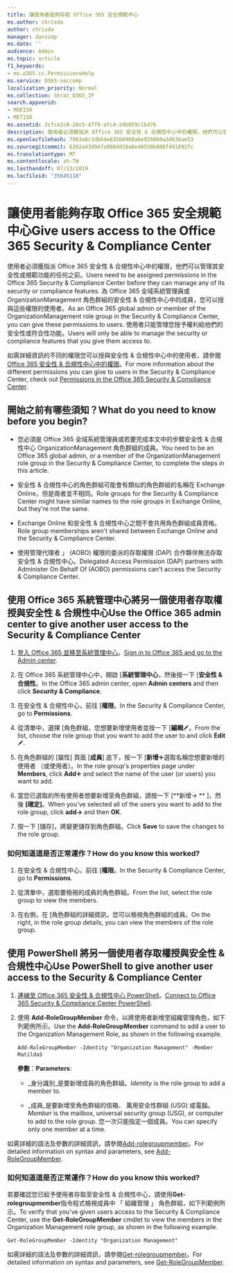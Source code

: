 ```yaml
---
title: 讓使用者能夠存取 Office 365 安全規範中心
ms.author: chrisda
author: chrisda
manager: dansimp
ms.date: ''
audience: Admin
ms.topic: article
f1_keywords:
- ms.o365.cc.PermissionsHelp
ms.service: O365-seccomp
localization_priority: Normal
ms.collection: Strat_O365_IP
search.appverid:
- MOE150
- MET150
ms.assetid: 2cfce2c8-20c5-47f9-afc4-24b059c1bd76
description: 使用者必須獲指派 Office 365 安全性 & 合規性中心中的權限，他們可以管理其安全性或規範功能的任何之前。
ms.openlocfilehash: 7963a8c3db64e83566960abe9298b9a2d636ae53
ms.sourcegitcommit: 6302a43d947a908dd10a8e40550b806f491692fc
ms.translationtype: MT
ms.contentlocale: zh-TW
ms.lasthandoff: 07/13/2019
ms.locfileid: "35645118"
---
```

# <a name="give-users-access-to-the-office-365-security--compliance-center"></a><span data-ttu-id="4e8fc-103">讓使用者能夠存取 Office 365 安全規範中心</span><span class="sxs-lookup"><span data-stu-id="4e8fc-103">Give users access to the Office 365 Security & Compliance Center</span></span>

<span data-ttu-id="4e8fc-104">使用者必須獲指派 Office 365 安全性 & 合規性中心中的權限，他們可以管理其安全性或規範功能的任何之前。</span><span class="sxs-lookup"><span data-stu-id="4e8fc-104">Users need to be assigned permissions in the Office 365 Security & Compliance Center before they can manage any of its security or compliance features.</span></span> <span data-ttu-id="4e8fc-105">為 Office 365 全域系統管理員或 OrganizationManagement 角色群組的安全性 & 合規性中心中的成員，您可以授與這些權限的使用者。</span><span class="sxs-lookup"><span data-stu-id="4e8fc-105">As an Office 365 global admin or member of the OrganizationManagement role group in the Security & Compliance Center, you can give these permissions to users.</span></span> <span data-ttu-id="4e8fc-106">使用者只能管理您授予權利給他們的安全性或符合性功能。</span><span class="sxs-lookup"><span data-stu-id="4e8fc-106">Users will only be able to manage the security or compliance features that you give them access to.</span></span> 
  
<span data-ttu-id="4e8fc-107">如需詳細資訊的不同的權限您可以授與安全性 & 合規性中心中的使用者，請參閱[Office 365 安全性 & 合規性中心中的權限](permissions-in-the-security-and-compliance-center.md)。</span><span class="sxs-lookup"><span data-stu-id="4e8fc-107">For more information about the different permissions you can give to users in the Security & Compliance Center, check out [Permissions in the Office 365 Security & Compliance Center](permissions-in-the-security-and-compliance-center.md).</span></span>
  
## <a name="what-do-you-need-to-know-before-you-begin"></a><span data-ttu-id="4e8fc-108">開始之前有哪些須知？</span><span class="sxs-lookup"><span data-stu-id="4e8fc-108">What do you need to know before you begin?</span></span>

- <span data-ttu-id="4e8fc-109">您必須是 Office 365 全域系統管理員或若要完成本文中的步驟安全性 & 合規性中心 OrganizationManagement 角色群組的成員。</span><span class="sxs-lookup"><span data-stu-id="4e8fc-109">You need to be an Office 365 global admin, or a member of the OrganizationManagement role group in the Security & Compliance Center, to complete the steps in this article.</span></span>

- <span data-ttu-id="4e8fc-110">安全性 & 合規性中心的角色群組可能會有類似的角色群組的名稱在 Exchange Online，但是兩者並不相同。</span><span class="sxs-lookup"><span data-stu-id="4e8fc-110">Role groups for the Security & Compliance Center might have similar names to the role groups in Exchange Online, but they're not the same.</span></span>

- <span data-ttu-id="4e8fc-111">Exchange Online 和安全性 & 合規性中心之間不會共用角色群組成員資格。</span><span class="sxs-lookup"><span data-stu-id="4e8fc-111">Role group memberships aren't shared between Exchange Online and the Security & Compliance Center.</span></span>

- <span data-ttu-id="4e8fc-112">使用管理代理者 」 (AOBO) 權限的委派的存取權限 (DAP) 合作夥伴無法存取安全性 & 合規性中心。</span><span class="sxs-lookup"><span data-stu-id="4e8fc-112">Delegated Access Permission (DAP) partners with Administer On Behalf Of (AOBO) permissions can't access the Security & Compliance Center.</span></span>

## <a name="use-the-office-365-admin-center-to-give-another-user-access-to-the-security--compliance-center"></a><span data-ttu-id="4e8fc-113">使用 Office 365 系統管理中心將另一個使用者存取權授與安全性 & 合規性中心</span><span class="sxs-lookup"><span data-stu-id="4e8fc-113">Use the Office 365 admin center to give another user access to the Security & Compliance Center</span></span>

1. <span data-ttu-id="4e8fc-114">[登入 Office 365 並移至系統管理中心](https://go.microsoft.com/fwlink/p/?LinkId=525275)。</span><span class="sxs-lookup"><span data-stu-id="4e8fc-114">[Sign in to Office 365 and go to the Admin center](https://go.microsoft.com/fwlink/p/?LinkId=525275).</span></span>

2. <span data-ttu-id="4e8fc-115">在 Office 365 系統管理中心中，開啟 [**系統管理中心**，然後按一下 [**安全性 & 合規性**。</span><span class="sxs-lookup"><span data-stu-id="4e8fc-115">In the Office 365 admin center, open **Admin centers** and then click **Security & Compliance**.</span></span>

3. <span data-ttu-id="4e8fc-116">在安全性 & 合規性中心，前往 [**權限**。</span><span class="sxs-lookup"><span data-stu-id="4e8fc-116">In the Security & Compliance Center, go to **Permissions**.</span></span>

4. <span data-ttu-id="4e8fc-117">從清單中，選擇 [角色群組，您想要新增使用者並按一下 [**編輯**![編輯圖示](media/O365-MDM-CreatePolicy-EditIcon.gif)。</span><span class="sxs-lookup"><span data-stu-id="4e8fc-117">From the list, choose the role group that you want to add the user to and click **Edit** ![Edit icon](media/O365-MDM-CreatePolicy-EditIcon.gif).</span></span>

5. <span data-ttu-id="4e8fc-118">在角色群組的 [屬性] 頁面 [**成員**] 底下，按一下 [**新增**![加入圖示](media/ITPro-EAC-AddIcon.gif)選取名稱您想要新增的使用者 （或使用者）。</span><span class="sxs-lookup"><span data-stu-id="4e8fc-118">In the role group's properties page under **Members**, click **Add**![Add Icon](media/ITPro-EAC-AddIcon.gif) and select the name of the user (or users) you want to add.</span></span>

6. <span data-ttu-id="4e8fc-119">當您已選取的所有使用者想要新增至角色群組，請按一下 [\*\*新增-\> \*\* ]，然後 **[確定]**。</span><span class="sxs-lookup"><span data-stu-id="4e8fc-119">When you've selected all of the users you want to add to the role group, click **add-\>** and then **OK**.</span></span>

7. <span data-ttu-id="4e8fc-120">按一下 [儲存]，將變更儲存到角色群組。</span><span class="sxs-lookup"><span data-stu-id="4e8fc-120">Click **Save** to save the changes to the role group.</span></span>

### <a name="how-do-you-know-this-worked"></a><span data-ttu-id="4e8fc-121">如何知道這是否正常運作？</span><span class="sxs-lookup"><span data-stu-id="4e8fc-121">How do you know this worked?</span></span>

1. <span data-ttu-id="4e8fc-122">在安全性 & 合規性中心，前往 [**權限**。</span><span class="sxs-lookup"><span data-stu-id="4e8fc-122">In the Security & Compliance Center, go to **Permissions**.</span></span>

2. <span data-ttu-id="4e8fc-123">從清單中，選取要檢視的成員的角色群組。</span><span class="sxs-lookup"><span data-stu-id="4e8fc-123">From the list, select the role group to view the members.</span></span>

3. <span data-ttu-id="4e8fc-124">在右側，在 [角色群組的詳細資訊，您可以檢視角色群組的成員。</span><span class="sxs-lookup"><span data-stu-id="4e8fc-124">On the right, in the role group details, you can view the members of the role group.</span></span>

## <a name="use-powershell-to-give-another-user-access-to-the-security--compliance-center"></a><span data-ttu-id="4e8fc-125">使用 PowerShell 將另一個使用者存取權授與安全性 & 合規性中心</span><span class="sxs-lookup"><span data-stu-id="4e8fc-125">Use PowerShell to give another user access to the Security & Compliance Center</span></span>

1. <span data-ttu-id="4e8fc-126">[連線至 Office 365 安全性 & 合規性中心 PowerShell](https://docs.microsoft.com/en-us/powershell/exchange/office-365-scc/connect-to-scc-powershell/connect-to-scc-powershell?view=exchange-ps)。</span><span class="sxs-lookup"><span data-stu-id="4e8fc-126">[Connect to Office 365 Security & Compliance Center PowerShell](https://docs.microsoft.com/en-us/powershell/exchange/office-365-scc/connect-to-scc-powershell/connect-to-scc-powershell?view=exchange-ps).</span></span>

2. <span data-ttu-id="4e8fc-127">使用 **Add-RoleGroupMember** 命令，以將使用者新增至組織管理角色，如下列範例所示。</span><span class="sxs-lookup"><span data-stu-id="4e8fc-127">Use the **Add-RoleGroupMember** command to add a user to the Organization Management Role, as shown in the following example.</span></span>

   ```
   Add-RoleGroupMember -Identity "Organization Management" -Member MatildaS
   ```

   <span data-ttu-id="4e8fc-128">**參數**：</span><span class="sxs-lookup"><span data-stu-id="4e8fc-128">**Parameters**:</span></span>
  
   - <span data-ttu-id="4e8fc-129">_身分識別_是要新增成員的角色群組。</span><span class="sxs-lookup"><span data-stu-id="4e8fc-129">_Identity_ is the role group to add a member to.</span></span>

   - <span data-ttu-id="4e8fc-130">_成員_是要新增至角色群組的信箱、 萬用安全性群組 (USG) 或電腦。</span><span class="sxs-lookup"><span data-stu-id="4e8fc-130">_Member_ is the mailbox, universal security group (USG), or computer to add to the role group.</span></span> <span data-ttu-id="4e8fc-131">您一次只能指定一個成員。</span><span class="sxs-lookup"><span data-stu-id="4e8fc-131">You can specify only one member at a time.</span></span>

<span data-ttu-id="4e8fc-132">如需詳細的語法及參數的詳細資訊，請參閱[Add-rolegroupmember](https://go.microsoft.com/fwlink/p/?LinkId=510859)。</span><span class="sxs-lookup"><span data-stu-id="4e8fc-132">For detailed information on syntax and parameters, see [Add-RoleGroupMember](https://go.microsoft.com/fwlink/p/?LinkId=510859).</span></span>
  
### <a name="how-do-you-know-this-worked"></a><span data-ttu-id="4e8fc-133">如何知道這是否正常運作？</span><span class="sxs-lookup"><span data-stu-id="4e8fc-133">How do you know this worked?</span></span>

<span data-ttu-id="4e8fc-134">若要確認您已給予使用者存取至安全性 & 合規性中心，請使用**Get-rolegroupmember**指令程式檢視成員中 「 組織管理 」 角色群組，如下列範例所示。</span><span class="sxs-lookup"><span data-stu-id="4e8fc-134">To verify that you've given users access to the Security & Compliance Center, use the **Get-RoleGroupMember** cmdlet to view the members in the Organization Management role group, as shown in the following example.</span></span>
  
```
Get-RoleGroupMember -Identity "Organization Management"
```

<span data-ttu-id="4e8fc-135">如需詳細的語法及參數的詳細資訊，請參閱[Get-rolegroupmember](https://go.microsoft.com/fwlink/p/?LinkId=510860)。</span><span class="sxs-lookup"><span data-stu-id="4e8fc-135">For detailed information on syntax and parameters, see [Get-RoleGroupMember](https://go.microsoft.com/fwlink/p/?LinkId=510860).</span></span>

